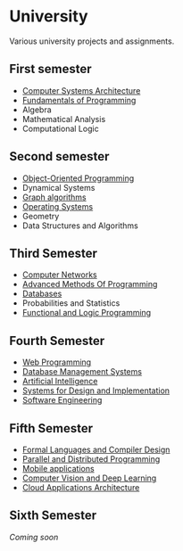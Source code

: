 # University

Various university projects and assignments.

## First semester
- [Computer Systems Architecture](https://github.com/Calandrinon/Assembly-Labs)
- [Fundamentals of Programming](https://github.com/Calandrinon/Fundamentals-Of-Programming)
- Algebra
- Mathematical Analysis
- Computational Logic

## Second semester
- [Object-Oriented Programming](https://github.com/Calandrinon/Object-Oriented-Programming-Labs)
- Dynamical Systems
- [Graph algorithms](https://github.com/Calandrinon/Graph-Algorithms-Labs)
- [Operating Systems](https://github.com/Calandrinon/Operating-Systems-Labs)
- Geometry
- Data Structures and Algorithms

## Third Semester
- [Computer Networks](https://github.com/Calandrinon/Computer-Networks-Labs)
- [Advanced Methods Of Programming](https://github.com/Calandrinon/Jterpreter)
- [Databases](https://github.com/Calandrinon/Databases-Labs)
- Probabilities and Statistics
- [Functional and Logic Programming](https://github.com/Calandrinon/Functional-And-Logic-Programming-Labs)

## Fourth Semester 
- [Web Programming](https://github.com/Calandrinon/Web-Programming-Course)
- [Database Management Systems](https://github.com/Calandrinon/Database-Management-Systems-Course)
- [Artificial Intelligence](https://github.com/Calandrinon/Artificial-Intelligence)
- [Systems for Design and Implementation](https://github.com/Calandrinon/Systems-For-Design-And-Implementation-Labs)
- [Software Engineering](https://github.com/Calandrinon/Conference-Management-System)

## Fifth Semester
- [Formal Languages and Compiler Design](https://github.com/Calandrinon/Formal-Languages-And-Compilers)
- [Parallel and Distributed Programming](https://github.com/Calandrinon/Parallel-And-Distributed-Programming)
- [Mobile applications](https://github.com/Calandrinon/Mobile-Applications)
- [Computer Vision and Deep Learning](https://github.com/Calandrinon/Computer-Vision-And-Deep-Learning)
- [Cloud Applications Architecture](https://github.com/Calandrinon/Cloud-Applications-Architecture)

## Sixth Semester
*Coming soon*

